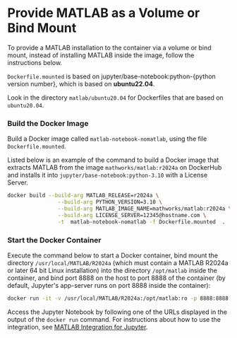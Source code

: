 # Provide MATLAB as a Volume or Bind Mount

To provide a MATLAB installation to the container via a volume or bind mount, instead of installing MATLAB inside the image, follow the instructions below.

`Dockerfile.mounted` is based on jupyter/base-notebook:python-{python version number}, which is based on **ubuntu22.04**.

Look in the directory `matlab/ubuntu20.04` for Dockerfiles that are based on `ubuntu20.04`.

### Build the Docker Image

Build a Docker image called `matlab-notebook-nomatlab`, using the file `Dockerfile.mounted`.

Listed below is an example of the command to build a Docker image that extracts MATLAB from the image `mathworks/matlab:r2024a` on DockerHub and installs it into `jupyter/base-notebook:python-3.10` with a License Server.
```bash
docker build --build-arg MATLAB_RELEASE=r2024a \
                --build-arg PYTHON_VERSION=3.10 \
                --build-arg MATLAB_IMAGE_NAME=mathworks/matlab:r2024a \
                --build-arg LICENSE_SERVER=12345@hostname.com \
                -t  matlab-notebook-nomatlab -f Dockerfile.mounted  .
```

### Start the Docker Container

Execute the command below to start a Docker container, bind mount the directory `/usr/local/MATLAB/R2024a` (which must contain a MATLAB R2024a or later 64 bit Linux installation) into the directory `/opt/matlab` inside the container, and bind port 8888 on the host to port 8888 of the container (by default, Jupyter's app-server runs on port 8888 inside the container):

```bash
docker run -it -v /usr/local/MATLAB/R2024a:/opt/matlab:ro -p 8888:8888 matlab-notebook-nomatlab
```

Access the Jupyter Notebook by following one of the URLs displayed in the output of the ```docker run``` command.
For instructions about how to use the integration, see [MATLAB Integration for Jupyter](https://github.com/mathworks/jupyter-matlab-proxy).
